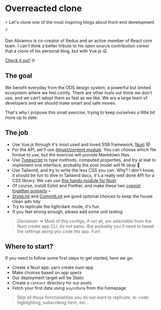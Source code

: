 # Overreacted clone
⚡️ Let's clone one of the most inspiring blogs about front-end development ⚡️

Dan Abramov is co-creator of Redux and an active member of React core team. I can't think a better tribute to his open source contribution career that a clone of his personal blog, but with Vue.js 😜

[Check it out!](https://overreacted.io/) 🤓


## The goal

We benefit everyday from the ODS design system, a powerful but limited ecosystem where we feel comfy. There are other tools out there we don't use, and we can't adopt them as fast as we like. We are a large team of developers and we should make smart and safe moves.

That's why I propose this small exercise, trying to keep ourselves a little bit more up to date.


## The job

* Use Vue.js through it's most used and loved SSR framework, [Nuxt](https://nuxtjs.org/docs/2.x/get-started/installation) 😻
* For the API, we'll use [@nuxt/content module](https://content.nuxtjs.org/). You can choose which file format to use, but the exercise will provide Markdown files.
* Use [Typescript](https://typescript.nuxtjs.org/) to type methods, computed properties, and try at leat to implement one interface, probably the post model will fit okay 👀
* Use Tailwind, and try to write the less CSS you can. Why? I don't know, it should be fun to dive in Tailwind docs, it's a really well done API for a CSS library. We can use [this handy module for Nuxt](https://tailwindcss.nuxtjs.org/).
* Of course, install Eslint and Prettier, and make these two [coexist together properly](https://github.com/prettier/eslint-config-prettier) 💀
* [StyleLint](https://stylelint.io/) and [CommitLint](https://github.com/conventional-changelog/commitlint) are good optional choices to keep the house clean adn tidy
* Try to replicate the light/dark mode, it's fun.
* If you feel strong enough, please add some unit testing

> Disclaimer => Most of this configs, if not all, are selectable from the Nuxt create app CLI, do not panic. But probably you`ll need to tweak the settings along you code the app. Fun!

## Where to start?
If you need to follow some first steps to get started, here we go:

* Create a Nuxt app: yarn create nuxt-app <project-name>
* Make choices based on app specs
* Our deployment target will be Static
* Create a `content` directory for our posts
* Fetch your first data using `asyncData` from the homepage

> Skip all those functionalities you do not want to replicate, ie: code highlighting, subscribing form, etc...
